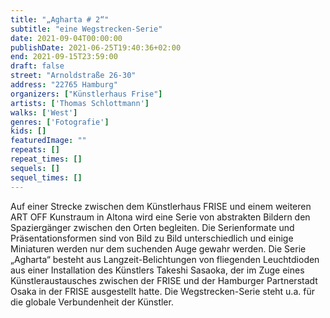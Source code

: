```yaml
---
title: "„Agharta # 2“"
subtitle: "eine Wegstrecken-Serie"
date: 2021-09-04T00:00:00
publishDate: 2021-06-25T19:40:36+02:00
end: 2021-09-15T23:59:00
draft: false
street: "Arnoldstraße 26-30"
address: "22765 Hamburg"
organizers: ["Künstlerhaus Frise"]
artists: ['Thomas Schlottmann']
walks: ['West']
genres: ['Fotografie']
kids: []
featuredImage: ""
repeats: []
repeat_times: []
sequels: []
sequel_times: []
---
```


Auf einer Strecke zwischen dem Künstlerhaus FRISE und einem weiteren ART OFF Kunstraum in Altona wird eine Serie von abstrakten Bildern den Spaziergänger zwischen den Orten begleiten. Die Serienformate und Präsentationsformen sind von Bild zu Bild unterschiedlich und einige Miniaturen werden nur dem suchenden Auge gewahr werden. Die Serie „Agharta“ besteht aus  Langzeit-Belichtungen von fliegenden Leuchtdioden aus einer Installation des Künstlers Takeshi Sasaoka, der im Zuge eines Künstleraustausches zwischen der FRISE und der Hamburger Partnerstadt Osaka in der FRISE ausgestellt hatte. Die Wegstrecken-Serie steht u.a. für die globale Verbundenheit der Künstler.